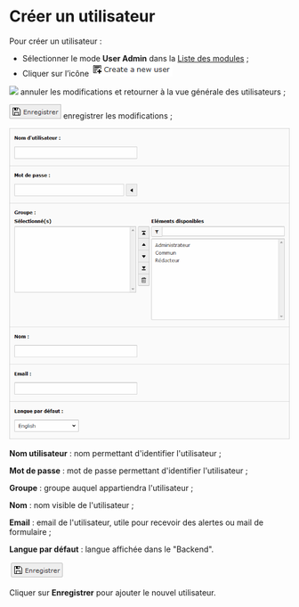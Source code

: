 # Créer un utilisateur

Pour créer un utilisateur :

* Sélectionner le mode **User Admin** dans la [Liste des modules](../se-reperer-dans-le-backend.md) ;
* Cliquer sur l’icône ![](../.gitbook/assets/add_user_btn.png)

![](https://github.com/AgrosupDijon-Eduter/guide-utilisateur-typo3/tree/93be04b52e2d2b6fa4d4f18999ef2ae83105a4e0/.gitbook/assets/btn_page_cancel.png) annuler les modifications et retourner à la vue générale des utilisateurs ;

![](../.gitbook/assets/btn_page_save.png) enregistrer les modifications ;

![](../.gitbook/assets/add_user_detail.png)

**Nom utilisateur** : nom permettant d'identifier l'utilisateur ;

**Mot de passe** : mot de passe permettant d'identifier l'utilisateur ;

**Groupe** : groupe auquel appartiendra l'utilisateur ;

**Nom** : nom visible de l'utilisateur ;

**Email** : email de l'utilisateur, utile pour recevoir des alertes ou mail de formulaire ;

**Langue par défaut** : langue affichée dans le "Backend".

![](../.gitbook/assets/save.png)

Cliquer sur **Enregistrer** pour ajouter le nouvel utilisateur.

